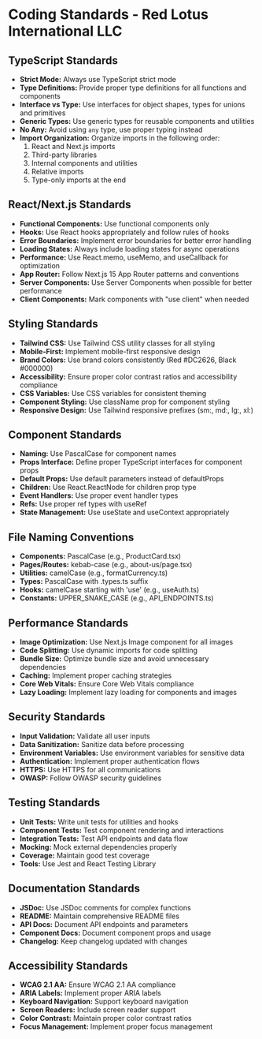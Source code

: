 # Coding Standards - Red Lotus International LLC

## TypeScript Standards
- **Strict Mode:** Always use TypeScript strict mode
- **Type Definitions:** Provide proper type definitions for all functions and components
- **Interface vs Type:** Use interfaces for object shapes, types for unions and primitives
- **Generic Types:** Use generic types for reusable components and utilities
- **No Any:** Avoid using `any` type, use proper typing instead
- **Import Organization:** Organize imports in the following order:
  1. React and Next.js imports
  2. Third-party libraries
  3. Internal components and utilities
  4. Relative imports
  5. Type-only imports at the end

## React/Next.js Standards
- **Functional Components:** Use functional components only
- **Hooks:** Use React hooks appropriately and follow rules of hooks
- **Error Boundaries:** Implement error boundaries for better error handling
- **Loading States:** Always include loading states for async operations
- **Performance:** Use React.memo, useMemo, and useCallback for optimization
- **App Router:** Follow Next.js 15 App Router patterns and conventions
- **Server Components:** Use Server Components when possible for better performance
- **Client Components:** Mark components with "use client" when needed

## Styling Standards
- **Tailwind CSS:** Use Tailwind CSS utility classes for all styling
- **Mobile-First:** Implement mobile-first responsive design
- **Brand Colors:** Use brand colors consistently (Red #DC2626, Black #000000)
- **Accessibility:** Ensure proper color contrast ratios and accessibility compliance
- **CSS Variables:** Use CSS variables for consistent theming
- **Component Styling:** Use className prop for component styling
- **Responsive Design:** Use Tailwind responsive prefixes (sm:, md:, lg:, xl:)

## Component Standards
- **Naming:** Use PascalCase for component names
- **Props Interface:** Define proper TypeScript interfaces for component props
- **Default Props:** Use default parameters instead of defaultProps
- **Children:** Use React.ReactNode for children prop type
- **Event Handlers:** Use proper event handler types
- **Refs:** Use proper ref types with useRef
- **State Management:** Use useState and useContext appropriately

## File Naming Conventions
- **Components:** PascalCase (e.g., ProductCard.tsx)
- **Pages/Routes:** kebab-case (e.g., about-us/page.tsx)
- **Utilities:** camelCase (e.g., formatCurrency.ts)
- **Types:** PascalCase with .types.ts suffix
- **Hooks:** camelCase starting with 'use' (e.g., useAuth.ts)
- **Constants:** UPPER_SNAKE_CASE (e.g., API_ENDPOINTS.ts)

## Performance Standards
- **Image Optimization:** Use Next.js Image component for all images
- **Code Splitting:** Use dynamic imports for code splitting
- **Bundle Size:** Optimize bundle size and avoid unnecessary dependencies
- **Caching:** Implement proper caching strategies
- **Core Web Vitals:** Ensure Core Web Vitals compliance
- **Lazy Loading:** Implement lazy loading for components and images

## Security Standards
- **Input Validation:** Validate all user inputs
- **Data Sanitization:** Sanitize data before processing
- **Environment Variables:** Use environment variables for sensitive data
- **Authentication:** Implement proper authentication flows
- **HTTPS:** Use HTTPS for all communications
- **OWASP:** Follow OWASP security guidelines

## Testing Standards
- **Unit Tests:** Write unit tests for utilities and hooks
- **Component Tests:** Test component rendering and interactions
- **Integration Tests:** Test API endpoints and data flow
- **Mocking:** Mock external dependencies properly
- **Coverage:** Maintain good test coverage
- **Tools:** Use Jest and React Testing Library

## Documentation Standards
- **JSDoc:** Use JSDoc comments for complex functions
- **README:** Maintain comprehensive README files
- **API Docs:** Document API endpoints and parameters
- **Component Docs:** Document component props and usage
- **Changelog:** Keep changelog updated with changes

## Accessibility Standards
- **WCAG 2.1 AA:** Ensure WCAG 2.1 AA compliance
- **ARIA Labels:** Implement proper ARIA labels
- **Keyboard Navigation:** Support keyboard navigation
- **Screen Readers:** Include screen reader support
- **Color Contrast:** Maintain proper color contrast ratios
- **Focus Management:** Implement proper focus management
